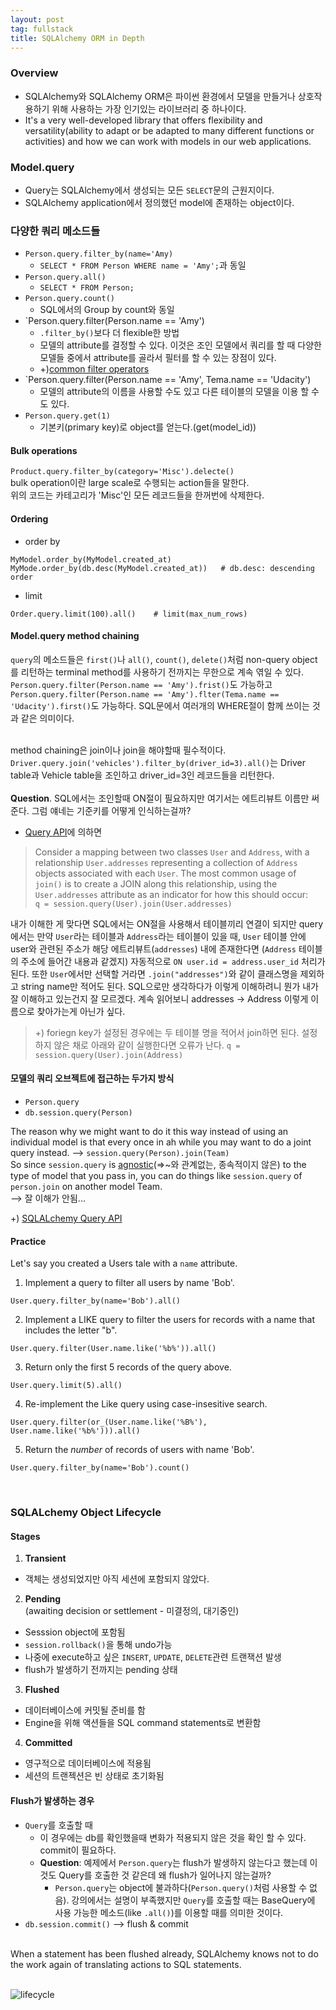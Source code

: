 ```yaml
---
layout: post
tag: fullstack
title: SQLAlchemy ORM in Depth
---
```

### Overview
- SQLAlchemy와 SQLAlchemy ORM은 파이썬 환경에서 모델을 만들거나 상호작용하기 위해 사용하는 가장 인기있는 라이브러리 중 하나이다.
- It's a very well-developed library that offers flexibility and versatility(ability to adapt or be adapted to many different functions or activities) and how we can work with models in our web applications.

### Model.**query**
- Query는 SQLAlchemy에서 생성되는 모든 `SELECT`문의 근원지이다.
- SQLAlchemy application에서 정의했던 model에 존재하는 object이다.

### 다양한 쿼리 메소드들
- `Person.query.filter_by(name='Amy)`
   - `SELECT * FROM Person WHERE name = 'Amy';`과 동일
- `Person.query.all()`
  - `SELECT * FROM Person;`
- `Person.query.count()`
  - SQL에서의 Group by count와 동일
- `Person.query.filter(Person.name == 'Amy')
  - `.filter_by()`보다 더 flexible한 방법
  - 모델의 attribute를 결정할 수 있다. 이것은 조인 모델에서 쿼리를 할 때 다양한 모델들 중에서 attribute를 골라서 필터를 할 수 있는 장점이 있다.
  - +)[common filter operators](https://docs.sqlalchemy.org/en/13/orm/tutorial.html#common-filter-operators)
- `Person.query.filter(Person.name == 'Amy', Tema.name == 'Udacity')
  - 모델의 attribute의 이름을 사용할 수도 있고 다른 테이블의 모델을 이용 할 수도 있다.
- `Person.query.get(1)`
  - 기본키(primary key)로 object를 얻는다.(get(model_id))

#### Bulk operations
`Product.query.filter_by(category='Misc').delecte()`<br>
bulk operation이란 large scale로 수행되는 action들을 말한다.<br>
위의 코드는 카테고리가 'Misc'인 모든 레코드들을 한꺼번에 삭제한다.

#### Ordering
- order by
```
MyModel.order_by(MyModel.created_at)
MyMode.order_by(db.desc(MyModel.created_at))   # db.desc: descending order
```

- limit
```
Order.query.limit(100).all()    # limit(max_num_rows)
```

#### Model.query method chaining
`query`의 메소드들은 `first()`나 `all()`, `count()`, `delete()`처럼 non-query object를 리턴하는 terminal method를 사용하기 전까지는 무한으로 계속 엮일 수 있다.<br>
 `Person.query.filter(Person.name == 'Amy').frist()`도 가능하고 `Person.query.filter(Person.name == 'Amy').flter(Tema.name == 'Udacity').first()`도 가능하다. SQL문에서 여러개의 WHERE절이 함께 쓰이는 것과 같은 의미이다.<br><br>
 
 method chaining은 join이나 join을 해야할때 필수적이다.<br>
 `Driver.query.join('vehicles').filter_by(driver_id=3).all()`는 Driver table과 Vehicle table을 조인하고 driver_id=3인 레코드들을 리턴한다.<br><br>
**Question**. SQL에서는 조인할때 ON절이 필요하지만 여기서는 에트리뷰트 이름만 써준다. 그럼 얘네는 기준키를 어떻게 인식하는걸까?
  - [Query API](https://docs.sqlalchemy.org/en/13/orm/query.html?highlight=join#sqlalchemy.orm.query.Query.join)에 의하면 
>Consider a mapping between two classes `User` and `Address`, with a relationship `User.addresses` representing a collection of `Address` objects associated with each `User`. The most common usage of `join()` is to create a JOIN along this relationship, using the `User.addresses` attribute as an indicator for how this should occur:<br>
```q = session.query(User).join(User.addresses)```

내가 이해한 게 맞다면 SQL에서는 ON절을 사용해서 테이블끼리 연결이 되지만 query에서는 만약 `User`라는 테이블과 `Address`라는 테이블이 있을 때, `User` 테이블 안에 user와 관련된 주소가 해당 에트리뷰트(`addresses`) 내에 존재한다면 (`Address` 테이블의 주소에 들어간 내용과 같겠지) 자동적으로 `ON user.id = address.user_id` 처리가 된다. 또한 `User`에서만 선택할 거라면 `.join("addresses")`와 같이 클래스명을 제외하고 string name만 적어도 된다. SQL으로만 생각하다가 이렇게 이해하려니 뭔가 내가 잘 이해하고 있는건지 잘 모르겠다. 계속 읽어보니 addresses -> Address 이렇게 이름으로 찾아가는게 아닌가 싶다.

> +) foriegn key가 설정된 경우에는 두 테이블 명을 적어서 join하면 된다. 설정하지 않은 채로 아래와 같이 실행한다면 오류가 난다.
```q = session.query(User).join(Address)```



#### 모델의 쿼리 오브젝트에 접근하는 두가지 방식
- `Person.query`
- `db.session.query(Person)`

The reason why we might want to do it this way instead of using an individual model is that every once in ah while you may want to do a joint query instead. --> `session.query(Person).join(Team)`<br>
So since `session.query` is [agnostic](http://egloos.zum.com/nemonein/v/5287050)(=>~와 관계없는, 종속적이지 않은) to the type of model that you pass in, you can do things like `session.query` of `person.join` on another model Team.<br>
--> 잘 이해가 안됨...
 
 +) [SQLALchemy Query API](https://docs.sqlalchemy.org/en/13/orm/query.html)

#### Practice
Let's say you created a Users tale with a `name` attribute. 
1. Implement a query to filter all users by name 'Bob'.
```
User.query.filter_by(name='Bob').all()
```

2. Implement a LIKE query to filter the users for records with a name that includes the letter "b".
```
User.query.filter(User.name.like('%b%')).all()
```

3. Return only the first 5 records of the query above.
```
User.query.limit(5).all()
```

4. Re-implement the Like query using case-insesitive search.
```
User.query.filter(or_(User.name.like('%B%'), User.name.like('%b%'))).all()
```

5. Return the *number* of records of users with name 'Bob'.
```
User.query.filter_by(name='Bob').count()
```
<br>

### SQLALchemy Object Lifecycle
#### Stages
1. **Transient**<br>
- 객체는 생성되었지만 아직 세션에 포함되지 않았다.
2. **Pending**<br>(awaiting decision or settlement - 미결정의, 대기중인)
- Sesssion object에 포함됨
- `session.rollback()`을 통해 undo가능
- 나중에 execute하고 싶은 `INSERT`, `UPDATE`, `DELETE`관련 트랜잭션 발생
- flush가 발생하기 전까지는 pending 상태
3. **Flushed**<br>
- 데이터베이스에 커밋될 준비를 함
- Engine을 위해 액션들을 SQL command statements로 변환함
4. **Committed**<br>
- 영구적으로 데이터베이스에 적용됨
- 세션의 트랜젝션은 빈 상태로 초기화됨

#### Flush가 발생하는 경우
- `Query`를 호출할 때
  - 이 경우에는 db를 확인했을때 변화가 적용되지 않은 것을 확인 할 수 있다. commit이 필요하다.
  - **Question**: 예제에서 `Person.query`는 flush가 발생하지 않는다고 했는데 이것도 Query를 호출한 것 같은데 왜 flush가 일어나지 않는걸까?
     - `Person.query`는 object에 불과하다(`Person.query()`처럼 사용할 수 없음). 강의에서는 설명이 부족했지만 `Query`를 호출할 때는 BaseQuery에 사용 가능한 메소드(like `.all()`)를 이용할 때를 의미한 것이다.
- `db.session.commit()` --> flush & commit
<br>
When a statement has been flushed already, SQLAlchemy knows not to do the work again of translating actions to SQL statements.
<br><br>

![lifecycle](/img/lifecycle.png)
